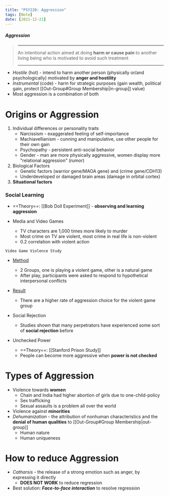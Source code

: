 ```yaml
---
title: "PSY220: Aggression"
tags: [Note]
date: [2021-12-21]
---
```



##### Aggression
> ------------------------------------------------------------
> An intentional action aimed at doing **harm or cause pain** to another living being who is motivated to avoid such treatment
>
> ------------------------------------------------------------

- *Hostile* (hot) - intend to harm another person (physically or/and psychologically) motivated by **anger and hostility**
- *Instrumental* (code) - harm for strategic purposes (gain wealth, political gain, protect [[Out-Group#Group Membership|in-group]] value)
- Most aggression is a combination of both

# Origins or Aggression

1. Individual differences or personality traits
    - Narcissism - exaggerated feeling of self-importance
    - Machiavellianism - cunning and manipulative, use other people for their own gain
    - Psychopathy - persistent anti-social behavior
    - Gender - man are more physically aggressive, women display more "relational aggression" (rumor)
2. Biological Factors
    - Genetic factors (warrior gene/MAOA gene) and (crime gene/CDH13)
    - Underdeveloped or damaged brain areas (damage in orbital cortex)
3. **Situational factors**

### Social Learning

- ==Theory==: [[Bob Doll Experiment]] - **observing and learning aggression**

- Media and Video Games
    - TV characters are 1,000 times more likely to murder
    - Most crime on TV are violent, most crime in real life is non-violent
    - 0.2 correlation with violent action

`Video Game Violence Study`
- <u>Method</u>
    - 2 Groups, one is playing a violent game, other is a natural game
    - After play, participants were asked to respond to hypothetical interpersonal conflicts
- <u>Result</u>
    - There are a higher rate of aggression choice for the violent game group

- Social Rejection
    - Studies shown that many perpetrators have experienced some sort of **social rejection** before
- Unchecked Power
    - ==Theory==: [[Stanford Prison Study]]
    - People can become more aggressive when **power is not checked**

# Types of Aggression

- Violence towards **women**
    - Chain and India had higher abortion of girls due to one-child-policy
    - Sex trafficking
    - Sexual assaults is a problem all over the world
- Violence against **minorities**
- *Dehumanization* - the attribution of nonhuman characteristics and the **denial of human qualities** to [[Out-Group#Group Membership|out-group]]
    - Human nature
    - Human uniqueness

# How to reduce Aggression
- *Catharsis* - the release of a strong emotion such as anger, by expressing it directly
    - **DOES NOT WORK** to reduce regression
- Best solution: ***Face-to-face interaction*** to resolve regression
